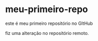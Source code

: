 # meu-primeiro-repo
este é meu primeiro repositório no GItHub

fiz uma alteração no repositório remoto.

